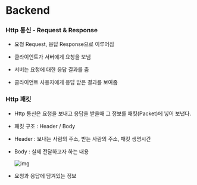 # Backend

### Http 통신 - Request & Response

- 요청 Request, 응답 Response으로 이루어짐

- 클라이언트가 서버에게 요청을 보냄

- 서버는 요청에 대한 응답 결과를 줌

- 클라이언트 사용자에게 응답 받은 결과를 보여줌

  

### Http 패킷

- Http 통신은 요청을 보내고 응답을 받을때 그 정보를 패킷(Packet)에 넣어 보낸다.

- 패킷 구조 : Header / Body

- Header : 보내는 사람의 주소, 받는 사람의 주소, 패킷 생명시간

- Body : 실제 전달하고자 하는 내용

  ![img](https://media.vlpt.us/images/sdc337dc/post/72ffbf58-513d-47b3-a8d3-0d6f0cb5fb52/image.png)

- 요청과 응답에 담겨있는 정보